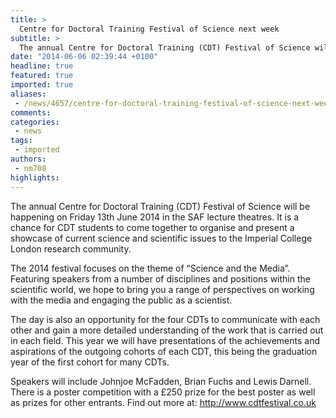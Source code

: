```yaml
---
title: >
  Centre for Doctoral Training Festival of Science next week
subtitle: >
  The annual Centre for Doctoral Training (CDT) Festival of Science will be happening on Friday 13th June 2014 in the SAF lecture theatres.
date: "2014-06-06 02:39:44 +0100"
headline: true
featured: true
imported: true
aliases:
 - /news/4657/centre-for-doctoral-training-festival-of-science-next-week
comments:
categories:
 - news
tags:
 - imported
authors:
 - nm708
highlights:
---
```


The annual Centre for Doctoral Training (CDT) Festival of Science will be happening on Friday 13th June 2014 in the SAF lecture theatres. It is a chance for CDT students to come together to organise and present a showcase of current science and scientific issues to the Imperial College London research community.

The 2014 festival focuses on the theme of “Science and the Media”. Featuring speakers from a number of disciplines and positions within the scientific world, we hope to bring you a range of perspectives on working with the media and engaging the public as a scientist.

The day is also an opportunity for the four CDTs to communicate with each other and gain a more detailed understanding of the work that is carried out in each field. This year we will have presentations of the achievements and aspirations of the outgoing cohorts of each CDT, this being the graduation year of the first cohort for many CDTs.

Speakers will include Johnjoe McFadden, Brian Fuchs and Lewis Darnell. There is a poster competition with a £250 prize for the best poster as well as prizes for other entrants. Find out more at: http://www.cdtfestival.co.uk

